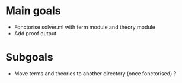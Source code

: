 # Main goals

- Fonctorise solver.ml with term module and theory module
- Add proof output

# Subgoals

- Move terms and theories to another directory (once fonctorised) ?
